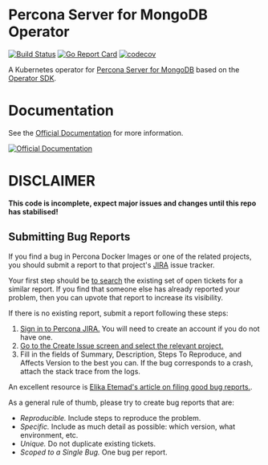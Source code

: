 # Percona Server for MongoDB Operator

[![Build Status](https://travis-ci.org/Percona-Lab/percona-server-mongodb-operator.svg?branch=master)](https://travis-ci.org/Percona-Lab/percona-server-mongodb-operator)
[![Go Report Card](https://goreportcard.com/badge/github.com/Percona-Lab/percona-server-mongodb-operator)](https://goreportcard.com/report/github.com/Percona-Lab/percona-server-mongodb-operator)
[![codecov](https://codecov.io/gh/Percona-Lab/percona-server-mongodb-operator/branch/master/graph/badge.svg)](https://codecov.io/gh/Percona-Lab/percona-server-mongodb-operator)

A Kubernetes operator for [Percona Server for MongoDB](https://www.percona.com/software/mongo-database/percona-server-for-mongodb) based on the [Operator SDK](https://github.com/operator-framework/operator-sdk).

# Documentation
See the [Official Documentation](https://percona-lab.github.io/percona-server-mongodb-operator/) for more information.

[![Official Documentation](https://via.placeholder.com/260x60/419bdc/FFFFFF/?text=Documentation)](https://percona-lab.github.io/percona-server-mongodb-operator/)

# DISCLAIMER

**This code is incomplete, expect major issues and changes until this repo has stabilised!**

## Submitting Bug Reports

If you find a bug in Percona Docker Images or one of the related projects, you should submit a report to that project's [JIRA](https://jira.percona.com) issue tracker.

Your first step should be [to search](https://jira.percona.com/issues/?jql=project%20%3D%20%22Cloud%20Dev%22) the existing set of open tickets for a similar report. If you find that someone else has already reported your problem, then you can upvote that report to increase its visibility.

If there is no existing report, submit a report following these steps:

1. [Sign in to Percona JIRA.](https://jira.percona.com/login.jsp) You will need to create an account if you do not have one.
2. [Go to the Create Issue screen and select the relevant project.](https://jira.percona.com/secure/CreateIssueDetails!init.jspa?pid=12500&issuetype=1&priority=3)
3. Fill in the fields of Summary, Description, Steps To Reproduce, and Affects Version to the best you can. If the bug corresponds to a crash, attach the stack trace from the logs.

An excellent resource is [Elika Etemad's article on filing good bug reports.](http://fantasai.inkedblade.net/style/talks/filing-good-bugs/).

As a general rule of thumb, please try to create bug reports that are:

- *Reproducible.* Include steps to reproduce the problem.
- *Specific.* Include as much detail as possible: which version, what environment, etc.
- *Unique.* Do not duplicate existing tickets.
- *Scoped to a Single Bug.* One bug per report.

